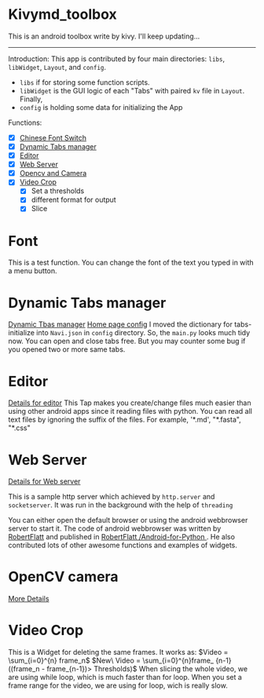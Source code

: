 # Kivymd_toolbox
This is an android toolbox write by kivy. I'll keep updating...

---

Introduction:
This app is contributed by four main directories: `libs`, `libWidget`, `Layout`, and `config`.
- `libs` if for storing some function scripts.
- `libWidget` is the GUI logic of each "Tabs" with paired `kv` file in `Layout`. Finally,
- `config` is holding some data for initializing the App

Functions:
- [x] [Chinese Font Switch](#user-content-font)
- [x] [Dynamic Tabs manager](#user-content-dynamic-tabs-manager)
- [x] [Editor](#user-content-editor)
- [x] [Web Server](#user-content-web-server)
- [X] [Opencv and Camera](#user-content-opencv-camera)
- [X] [Video Crop](#user-content-video-crop)
  - [x] Set a thresholds
  - [x] different format for output
  - [x] Slice

# Font

This is a test function. You can change the font of the text you typed in with a menu button.

# Dynamic Tabs manager

[Dynamic Tbas manager](https://karobben.github.io/2021/05/07/Python/kivy-inaction-tb-4/)
[Home page config](https://karobben.github.io/2021/05/08/Python/kivy-inaction-tb-6/)
I moved the dictionary for tabs-initialize into `Navi.json` in `config` directory. So, the `main.py` looks much tidy now. You can open and close tabs free. But you may counter some bug if you opened two or more same tabs.

# Editor

[Details for editor](https://karobben.github.io/2021/05/08/Python/kivy-inaction-tb-5/)
This Tap makes you create/change files much easier than using other android apps since it reading files with python. You can read all text files by ignoring the suffix of the files. For example, '\*.md', "\*.fasta", "\*.css"
# Web Server

[Details for Web server](https://karobben.github.io/2021/05/10/Python/kivy-inaction-tb-7/)

This is a sample http server which achieved by `http.server` and `socketserver`. It was run in the background with the help of `threading`


You can either open the default browser or using the android webbrowser server to start it. The code of android webbrowser was written by [RobertFlatt](https://github.com/RobertFlatt) and published in [ RobertFlatt /Android-for-Python ](https://github.com/RobertFlatt/Android-for-Python/tree/main/webview). He also contributed lots of other awesome functions and examples of widgets.


# OpenCV camera

[More Details](https://karobben.github.io/2021/05/15/Python/kivy-inaction-tb-8/)

# Video Crop
This is a Widget for deleting the same frames. It works as:
$Video =  \sum_{i=0}^{n} frame_n$
$New\ Video = \sum_{i=0}^{n}frame_ {n-1}((frame_n - frame_{n-1})> Thresholds)$
When slicing the whole video, we are using while loop, which is much faster than for loop. When you set a frame range for the video, we are using for loop, wich is really slow.
